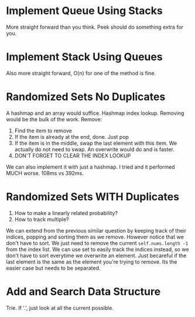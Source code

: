 # Implement Queue Using Stacks
More straight forward than you think. Peek should do something extra for you.

# Implement Stack Using Queues
Also more straight forward, O(n) for one of the method is fine.

# Randomized Sets No Duplicates
A hashmap and an array would suffice. Hashmap index lookup. Removing would be the bulk of the work.
Remove:
1) Find the item to remove
2) If the item is already at the end, done. Just pop
3) If the item is in the middle, swap the last element with this item.
We actually do not need to swap. An overwrite would do and is faster.
4) DON'T FORGET TO CLEAR THE INDEX LOOKUP

We can also implement it with just a hashmap. I tried and it performed MUCH worse. 108ms vs 392ms.

# Randomized Sets WITH Duplicates
1) How to make a linearly related probability?
2) How to track multiple?

We can extend from the previous similar question by keeping track of their indices, popping and sorting them as we remove.
However notice that we don't have to sort. We just need to remove the current `self.nums.length -1` from the index list.
We can use set to easily track the indices instead, so we don't have to sort everytime we overwrite an element.
Just becareful if the last element is the same as the element you're trying to remove. Its the easier case but needs to be separated.

# Add and Search Data Structure
Trie. If '.', just look at all the current possible.
